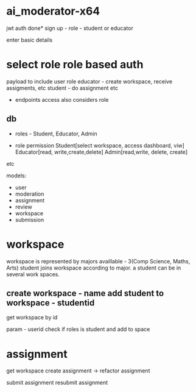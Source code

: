 # ai_moderator-x64

jwt auth done*
sign up - 
role - student or educator

enter basic details 

select role
role based auth
========================================
payload  to include user role 
educator  - create workspace, receive assigments, etc
student - do assignment etc

- endpoints access also considers role


db
--------
- roles - Student, Educator, Admin

 - role permission 
 Student[select workspace, access dashboard, viw]
 Educator[read, write,create,delete]
 Admin[read,write, delete, create]

 etc

models:
- user
- moderation
- assignment
- review
- workspace
- submission

workspace
=======================
workspace is represented by majors availlable - 3(Comp Science, Maths, Arts)
student joins workspace  according to major.
a student can be in several work spaces.

create workspace - name
add student to workspace - studentid
-------------------------------------
get workspace by id

param - userid
check if roles is student and add to space

assignment
================================
get workspace
create assignment
->  refactor assignment

submit assignment
resubmit assignment


